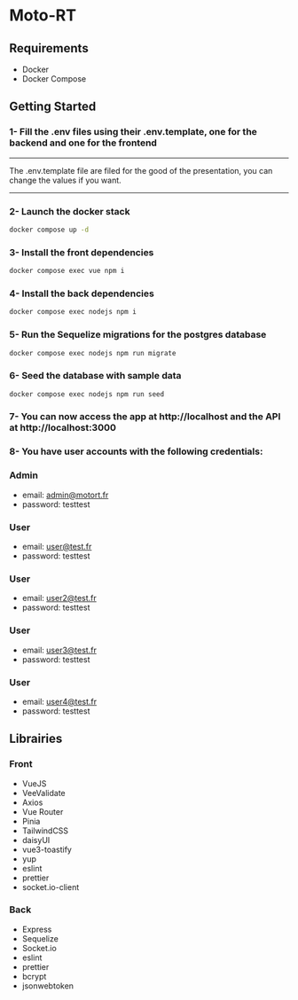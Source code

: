 # Moto-RT

## Requirements

- Docker
- Docker Compose

## Getting Started

### 1- Fill the .env files using their .env.template, one for the backend and one for the frontend
___
The .env.template file are filed for the good of the presentation, you can change the values if you want.
___

### 2- Launch the docker stack
```bash
docker compose up -d
```

### 3- Install the front dependencies
```bash
docker compose exec vue npm i
```

### 4- Install the back dependencies
```bash
docker compose exec nodejs npm i
```

### 5- Run the Sequelize migrations for the postgres database
```bash
docker compose exec nodejs npm run migrate
```

### 6- Seed the database with sample data
```bash
docker compose exec nodejs npm run seed
```

### 7- You can now access the app at http://localhost and the API at http://localhost:3000

### 8- You have user accounts with the following credentials:

### Admin
- email: admin@motort.fr
- password: testtest

### User
- email: user@test.fr
- password: testtest

### User
- email: user2@test.fr
- password: testtest

### User
- email: user3@test.fr
- password: testtest

### User
- email: user4@test.fr
- password: testtest

## Librairies

### Front
 
- VueJS
- VeeValidate
- Axios
- Vue Router
- Pinia
- TailwindCSS
- daisyUI
- vue3-toastify
- yup
- eslint
- prettier
- socket.io-client

### Back

- Express
- Sequelize
- Socket.io
- eslint
- prettier
- bcrypt
- jsonwebtoken